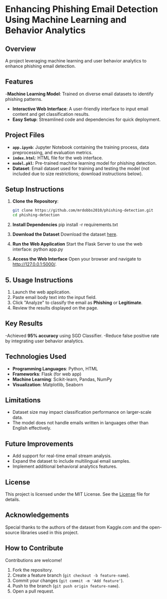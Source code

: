 # Enhancing Phishing Email Detection Using Machine Learning and Behavior Analytics

## Overview
A project leveraging machine learning and user behavior analytics to enhance phishing email detection.

## Features
-**Machine Learning Model**: Trained on diverse email datasets to identify phishing patterns.
- **Interactive Web Interface**: A user-friendly interface to input email content and get classification results.
- **Easy Setup**: Streamlined code and dependencies for quick deployment.

## Project Files
- **`app.ipynb`**: Jupyter Notebook containing the training process, data preprocessing, and evaluation metrics.
- **`index.html`**: HTML file for the web interface.
- **`model.pkl`**: Pre-trained machine learning model for phishing detection.
- **Dataset**: Email dataset used for training and testing the model (not included due to size restrictions; download instructions below).

## Setup Instructions
1. **Clone the Repository**:  
   ```bash
   git clone https://github.com/mrdobbs2010/phishing-detection.git
   cd phishing-detection
   
2. **Install Dependencies**
   pip install -r requirements.txt

3. **Download the Dataset**
Download the dataset [here](https://drive.google.com/file/d/17-aFJFbgY3tto2r_NzDB26rRPe5Y28xA/view?usp=drive_link).

4. **Run the Web Application**
Start the Flask Server to use the web interface:
python app.py

5. **Access the Web Interface**
Open your browser and navigate to http://127.0.0.1:5000/.

## **5. Usage Instructions**
1. Launch the web application.
2. Paste email body text into the input field.
3. Click "Analyze" to classify the email as **Phishing** or **Legitimate**.
4. Review the results displayed on the page.

## Key Results
-Achieved **95% accuracy** using SGD Classifier.
-Reduce false positive rate by integrating user behavior analytics.

## Technologies Used
- **Programming Languages**: Python, HTML
- **Frameworks**: Flask (for web app)
- **Machine Learning**: Scikit-learn, Pandas, NumPy
- **Visualization**: Matplotlib, Seaborn

## Limitations
- Dataset size may impact classification performance on larger-scale data.
- The model does not handle emails written in languages other than English effectively.

## Future Improvements
- Add support for real-time email stream analysis.
- Expand the dataset to include multilingual email samples.
- Implement additional behavioral analytics features.

## License
This project is licensed under the MIT License. See the [License](LICENSE) file for details.

## Acknowledgements
Special thanks to the authors of the dataset from Kaggle.com and the open-source libraries used in this project.

## How to Contribute
Contributions are welcome!  
1. Fork the repository.  
2. Create a feature branch (`git checkout -b feature-name`).  
3. Commit your changes (`git commit -m 'Add feature'`).  
4. Push to the branch (`git push origin feature-name`).  
5. Open a pull request.
